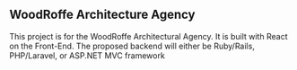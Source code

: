 ## WoodRoffe Architecture Agency

This project is for the WoodRoffe Architectural Agency. It is built with React on the Front-End. The proposed backend will either be Ruby/Rails, PHP/Laravel, or ASP.NET MVC framework
